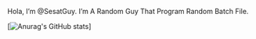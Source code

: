 Hola, I’m @SesatGuy. I’m A Random Guy That Program Random Batch File.



[![Anurag's GitHub stats](https://github-readme-stats.vercel.app/api?username=SesatGuy&show_icons=true&theme=radical)]

<!---
SesatGuy/SesatGuy is a ✨ special ✨ repository because its `README.md` (this file) appears on your GitHub profile.
You can click the Preview link to take a look at your changes.
--->
